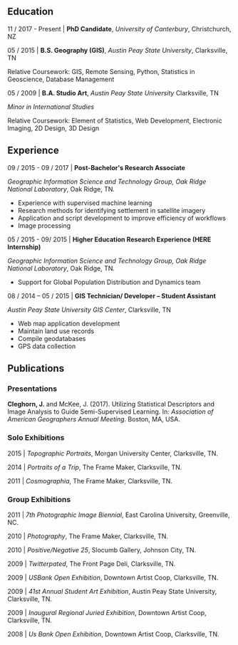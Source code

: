 ## Education

11 / 2017 - Present | **PhD Candidate**, *University of Canterbury*, Christchurch, NZ

05 / 2015 | **B.S. Geography (GIS)**, *Austin Peay State University*, Clarksville, TN

   Relative Coursework: GIS, Remote Sensing, Python, Statistics in Geoscience, Database Management

05 / 2009 | **B.A. Studio Art**, *Austin Peay State University* Clarksville, TN

   *Minor in International Studies*

   Relative Coursework: Element of Statistics, Web Development, Electronic Imaging, 2D Design, 3D Design

## Experience

09 / 2015 - 09 / 2017 | **Post-Bachelor's Research Associate**

   *Geographic Information Science and Technology Group, Oak Ridge National Laboratory*, Oak Ridge, TN.

   * Experience with supervised machine learning
   * Research methods for identifying settlement in satellite imagery
   * Application and script development to improve efficiency of workflows
   * Image processing

05 / 2015 - 09/ 2015 | **Higher Education Research Experience (HERE Internship)**

   *Geographic Information Science and Technology Group, Oak Ridge National Laboratory*, Oak Ridge, TN.

   * Support for Global Population Distribution and Dynamics team


08 / 2014 – 05 / 2015 | **GIS Technician/ Developer – Student Assistant**

   *Austin Peay State University GIS Center*, Clarksville, TN

   * Web map application development
   * Maintain land use records
   * Compile geodatabases
   * GPS data collection

## Publications

### Presentations

**Cleghorn, J.** and McKee, J. (2017). Utilizing Statistical Descriptors and Image Analysis to Guide Semi-Supervised Learning.
In: *Association of American Geographers Annual Meeting*. Boston, MA, USA.

### Solo Exhibitions

2015 | *Topographic Portraits*, Morgan University Center, Clarksville, TN.

2014 | *Portraits of a Trip*, The Frame Maker, Clarksville, TN.

2011 | *Cosmographia*, The Frame Maker, Clarksville, TN.

### Group Exhibitions

2011 | *7th Photographic Image Biennial*, East Carolina University, Greenville, NC.


2010 | *Photography*, The Frame Maker, Clarksville, TN.


2010 | *Positive/Negative 25*, Slocumb Gallery, Johnson City, TN.


2009 | *Twitterpated*, The Front Page Deli, Clarksville, TN.


2009 | *USBank Open Exhibition*, Downtown Artist Coop, Clarksville, TN.


2009 | *41st Annual Student Art Exhibition*, Austin Peay State University,  Clarksville, TN.


2009 | *Inaugural Regional Juried Exhibition*, Downtown Artist Coop, Clarksville, TN.


2008 | *Us Bank Open Exhibition*, Downtown Artist Coop, Clarksville, TN.
